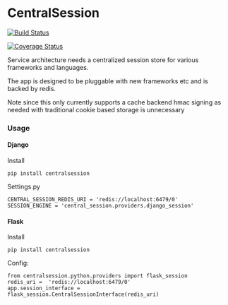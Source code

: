 CentralSession
==============

[![Build Status](https://travis-ci.org/pnegahdar/centralsession.svg?branch=master)](https://travis-ci.org/pnegahdar/centralsession)

[![Coverage Status](https://coveralls.io/repos/pnegahdar/centralsession/badge.svg?branch=master&service=github)](https://coveralls.io/github/pnegahdar/centralsession?branch=master)

Service architecture needs a centralized session store for various frameworks and languages.

The app is designed to be pluggable with new frameworks etc and is backed by redis.

Note since this only currently supports a cache backend hmac signing as needed with traditional cookie based storage is unnecessary

### Usage ###

#### Django ####

Install

    pip install centralsession


Settings.py

    CENTRAL_SESSION_REDIS_URI = 'redis://localhost:6479/0'
    SESSION_ENGINE = 'central_session.providers.django_session'


#### Flask ####

Install

    pip install centralsession


Config:

    from centralsession.python.providers import flask_session
    redis_uri =  'redis://localhost:6479/0'
    app.session_interface = flask_session.CentralSessionInterface(redis_uri)


